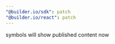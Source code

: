 ```yaml
---
"@builder.io/sdk": patch
"@builder.io/react": patch
---
```


symbols will show published content now
